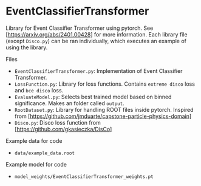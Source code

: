 # EventClassifierTransformer

Library for Event Classifier Transformer using pytorch.
See [https://arxiv.org/abs/2401.00428] for more information.
Each library file (except `Disco.py`) can be ran individually,
which executes an example of using the library.

Files
- `EventClassifierTransformer.py`: Implementation of Event Classifier Transformer.
- `LossFunction.py`: Library for loss functions. Contains `extreme disco` loss and `bce disco` loss.
- `EvaluateModel.py`: Selects best trained model based on binned significance. Makes an folder called `output`.
- `RootDataset.py`: Library for handling ROOT files inside pytorch. Inspired from [https://github.com/jmduarte/capstone-particle-physics-domain]
- `Disco.py`: Disco loss function from [https://github.com/gkasieczka/DisCo]

Example data for code
- `data/example_data.root`

Example model for code
- `model_weights/EventClassifierTransformer_weights.pt`
